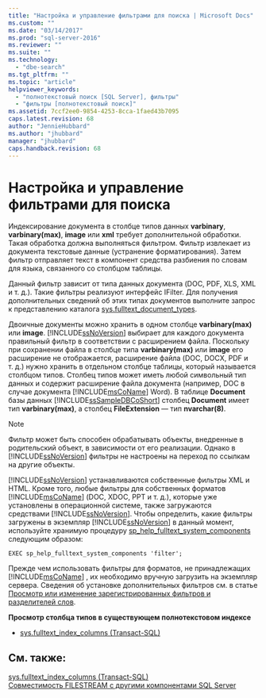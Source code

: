 ```yaml
---
title: "Настройка и управление фильтрами для поиска | Microsoft Docs"
ms.custom: ""
ms.date: "03/14/2017"
ms.prod: "sql-server-2016"
ms.reviewer: ""
ms.suite: ""
ms.technology: 
  - "dbe-search"
ms.tgt_pltfrm: ""
ms.topic: "article"
helpviewer_keywords: 
  - "полнотекстовый поиск [SQL Server], фильтры"
  - "фильтры [полнотекстовый поиск]"
ms.assetid: 7ccf2ee0-9854-4253-8cca-1faed43b7095
caps.latest.revision: 68
author: "JennieHubbard"
ms.author: "jhubbard"
manager: "jhubbard"
caps.handback.revision: 68
---
```

# Настройка и управление фильтрами для поиска
  Индексирование документа в столбце типов данных **varbinary**, **varbinary(max)**, **image** или **xml** требует дополнительной обработки. Такая обработка должна выполняться фильтром. Фильтр извлекает из документа текстовые данные (устранение форматирования). Затем фильтр отправляет текст в компонент средства разбиения по словам для языка, связанного со столбцом таблицы.  
  
 Данный фильтр зависит от типа данных документа (DOC, PDF, XLS, XML и т. д.). Такие фильтры реализуют интерфейс IFilter. Для получения дополнительных сведений об этих типах документов выполните запрос к представлению каталога [sys.fulltext_document_types](../../relational-databases/system-catalog-views/sys-fulltext-document-types-transact-sql.md).  
  
 Двоичные документы можно хранить в одном столбце **varbinary(max)** или **image**. [!INCLUDE[ssNoVersion](../../includes/ssnoversion-md.md)] выбирает для каждого документа правильный фильтр в соответствии с расширением файла. Поскольку при сохранении файла в столбце типа **varbinary(max)** или **image** его расширение не отображается, расширение файла (DOC, DOCX, PDF и т. д.) нужно хранить в отдельном столбце таблицы, который называется столбцом типов. Столбец типов может иметь любой символьный тип данных и содержит расширение файла документа (например, DOC в случае документа [!INCLUDE[msCoName](../../includes/msconame-md.md)] Word). В таблице **Document** базы данных [!INCLUDE[ssSampleDBCoShort](../../includes/sssampledbcoshort-md.md)] столбец **Document** имеет тип **varbinary(max)**, а столбец **FileExtension** — тип **nvarchar(8)**.  
  
> [!NOTE]  
>  Фильтр может быть способен обрабатывать объекты, внедренные в родительский объект, в зависимости от его реализации. Однако в [!INCLUDE[ssNoVersion](../../includes/ssnoversion-md.md)] фильтры не настроены на переход по ссылкам на другие объекты.  
  
 [!INCLUDE[ssNoVersion](../../includes/ssnoversion-md.md)] устанавливаются собственные фильтры XML и HTML. Кроме того, любые фильтры для собственных форматов [!INCLUDE[msCoName](../../includes/msconame-md.md)] (DOC, XDOC, PPT и т. д.), которые уже установлены в операционной системе, также загружаются средствами [!INCLUDE[ssNoVersion](../../includes/ssnoversion-md.md)]. Чтобы определить, какие фильтры загружены в экземпляр [!INCLUDE[ssNoVersion](../../includes/ssnoversion-md.md)] в данный момент, используйте хранимую процедуру [sp_help_fulltext_system_components](../../relational-databases/system-stored-procedures/sp-help-fulltext-system-components-transact-sql.md) следующим образом:  
  
```  
EXEC sp_help_fulltext_system_components 'filter';   
```  
  
 Прежде чем использовать фильтры для форматов, не принадлежащих [!INCLUDE[msCoName](../../includes/msconame-md.md)] , их необходимо вручную загрузить на экземпляр сервера. Сведения об установке дополнительных фильтров см. в статье [Просмотр или изменение зарегистрированных фильтров и разделителей слов](../../relational-databases/search/view-or-change-registered-filters-and-word-breakers.md).  
  
 **Просмотр столбца типов в существующем полнотекстовом индексе**  
  
-   [sys.fulltext_index_columns (Transact-SQL)](../../relational-databases/system-catalog-views/sys-fulltext-index-columns-transact-sql.md)  
  
## См. также:  
 [sys.fulltext_index_columns (Transact-SQL)](../../relational-databases/system-catalog-views/sys-fulltext-index-columns-transact-sql.md)   
 [Совместимость FILESTREAM с другими компонентами SQL Server](../../relational-databases/blob/filestream-compatibility-with-other-sql-server-features.md)  
  
  